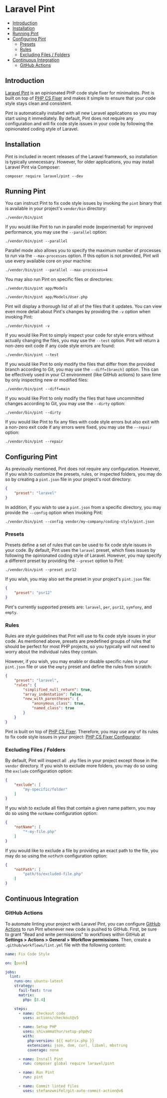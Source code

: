 # Laravel Pint

- [Introduction](#introduction)
- [Installation](#installation)
- [Running Pint](#running-pint)
- [Configuring Pint](#configuring-pint)
    - [Presets](#presets)
    - [Rules](#rules)
    - [Excluding Files / Folders](#excluding-files-or-folders)
- [Continuous Integration](#continuous-integration)
    - [GitHub Actions](#running-tests-on-github-actions)

<a name="introduction"></a>
## Introduction

[Laravel Pint](https://github.com/laravel/pint) is an opinionated PHP code style fixer for minimalists. Pint is built on top of [PHP CS Fixer](https://github.com/FriendsOfPHP/PHP-CS-Fixer) and makes it simple to ensure that your code style stays clean and consistent.

Pint is automatically installed with all new Laravel applications so you may start using it immediately. By default, Pint does not require any configuration and will fix code style issues in your code by following the opinionated coding style of Laravel.

<a name="installation"></a>
## Installation

Pint is included in recent releases of the Laravel framework, so installation is typically unnecessary. However, for older applications, you may install Laravel Pint via Composer:

```shell
composer require laravel/pint --dev
```

<a name="running-pint"></a>
## Running Pint

You can instruct Pint to fix code style issues by invoking the `pint` binary that is available in your project's `vendor/bin` directory:

```shell
./vendor/bin/pint
```

If you would like Pint to run in parallel mode (experimental) for improved performance, you may use the `--parallel` option:

```shell
./vendor/bin/pint --parallel
```

Parallel mode also allows you to specify the maximum number of processes to run via the `--max-processes` option. If this option is not provided, Pint will use every available core on your machine:

```shell
./vendor/bin/pint --parallel --max-processes=4
```

You may also run Pint on specific files or directories:

```shell
./vendor/bin/pint app/Models

./vendor/bin/pint app/Models/User.php
```

Pint will display a thorough list of all of the files that it updates. You can view even more detail about Pint's changes by providing the `-v` option when invoking Pint:

```shell
./vendor/bin/pint -v
```

If you would like Pint to simply inspect your code for style errors without actually changing the files, you may use the `--test` option. Pint will return a non-zero exit code if any code style errors are found:

```shell
./vendor/bin/pint --test
```

If you would like Pint to only modify the files that differ from the provided branch according to Git, you may use the `--diff=[branch]` option. This can be effectively used in your CI environment (like GitHub actions) to save time by only inspecting new or modified files:

```shell
./vendor/bin/pint --diff=main
```

If you would like Pint to only modify the files that have uncommitted changes according to Git, you may use the `--dirty` option:

```shell
./vendor/bin/pint --dirty
```

If you would like Pint to fix any files with code style errors but also exit with a non-zero exit code if any errors were fixed, you may use the `--repair` option:

```shell
./vendor/bin/pint --repair
```

<a name="configuring-pint"></a>
## Configuring Pint

As previously mentioned, Pint does not require any configuration. However, if you wish to customize the presets, rules, or inspected folders, you may do so by creating a `pint.json` file in your project's root directory:

```json
{
    "preset": "laravel"
}
```

In addition, if you wish to use a `pint.json` from a specific directory, you may provide the `--config` option when invoking Pint:

```shell
./vendor/bin/pint --config vendor/my-company/coding-style/pint.json
```

<a name="presets"></a>
### Presets

Presets define a set of rules that can be used to fix code style issues in your code. By default, Pint uses the `laravel` preset, which fixes issues by following the opinionated coding style of Laravel. However, you may specify a different preset by providing the `--preset` option to Pint:

```shell
./vendor/bin/pint --preset psr12
```

If you wish, you may also set the preset in your project's `pint.json` file:

```json
{
    "preset": "psr12"
}
```

Pint's currently supported presets are: `laravel`, `per`, `psr12`, `symfony`, and `empty`.

<a name="rules"></a>
### Rules

Rules are style guidelines that Pint will use to fix code style issues in your code. As mentioned above, presets are predefined groups of rules that should be perfect for most PHP projects, so you typically will not need to worry about the individual rules they contain.

However, if you wish, you may enable or disable specific rules in your `pint.json` file or use the `empty` preset and define the rules from scratch:

```json
{
    "preset": "laravel",
    "rules": {
        "simplified_null_return": true,
        "array_indentation": false,
        "new_with_parentheses": {
            "anonymous_class": true,
            "named_class": true
        }
    }
}
```

Pint is built on top of [PHP CS Fixer](https://github.com/FriendsOfPHP/PHP-CS-Fixer). Therefore, you may use any of its rules to fix code style issues in your project: [PHP CS Fixer Configurator](https://mlocati.github.io/php-cs-fixer-configurator).

<a name="excluding-files-or-folders"></a>
### Excluding Files / Folders

By default, Pint will inspect all `.php` files in your project except those in the `vendor` directory. If you wish to exclude more folders, you may do so using the `exclude` configuration option:

```json
{
    "exclude": [
        "my-specific/folder"
    ]
}
```

If you wish to exclude all files that contain a given name pattern, you may do so using the `notName` configuration option:

```json
{
    "notName": [
        "*-my-file.php"
    ]
}
```

If you would like to exclude a file by providing an exact path to the file, you may do so using the `notPath` configuration option:

```json
{
    "notPath": [
        "path/to/excluded-file.php"
    ]
}
```

<a name="continuous-integration"></a>
## Continuous Integration

<a name="running-tests-on-github-actions"></a>
### GitHub Actions

To automate linting your project with Laravel Pint, you can configure [GitHub Actions](https://github.com/features/actions) to run Pint whenever new code is pushed to GitHub. First, be sure to grant "Read and write permissions" to workflows within GitHub at **Settings > Actions > General > Workflow permissions**. Then, create a `.github/workflows/lint.yml` file with the following content:

```yaml
name: Fix Code Style

on: [push]

jobs:
  lint:
    runs-on: ubuntu-latest
    strategy:
      fail-fast: true
      matrix:
        php: [8.4]

    steps:
      - name: Checkout code
        uses: actions/checkout@v5

      - name: Setup PHP
        uses: shivammathur/setup-php@v2
        with:
          php-version: ${{ matrix.php }}
          extensions: json, dom, curl, libxml, mbstring
          coverage: none

      - name: Install Pint
        run: composer global require laravel/pint

      - name: Run Pint
        run: pint

      - name: Commit linted files
        uses: stefanzweifel/git-auto-commit-action@v6
```

